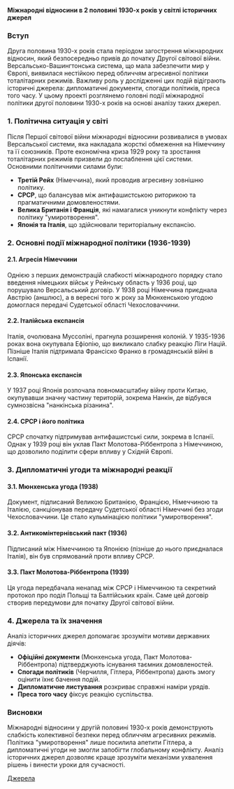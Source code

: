 **Міжнародні відносини в 2 половині 1930-х років у світлі історичних джерел**

### Вступ
Друга половина 1930-х років стала періодом загострення міжнародних відносин, який безпосередньо привів до початку Другої світової війни. Версальсько-Вашингтонська система, що мала забезпечити мир у Європі, виявилася нестійкою перед обличчям агресивної політики тоталітарних режимів. Важливу роль у дослідженні цих подій відіграють історичні джерела: дипломатичні документи, спогади політиків, преса того часу. У цьому проекті розглянемо головні події міжнародної політики другої половини 1930-х років на основі аналізу таких джерел.

### 1. Політична ситуація у світі
Після Першої світової війни міжнародні відносини розвивалися в умовах Версальської системи, яка накладала жорсткі обмеження на Німеччину та її союзників. Проте економічна криза 1929 року та зростання тоталітарних режимів призвели до послаблення цієї системи. Основними політичними силами були:
- **Третій Рейх** (Німеччина), який проводив агресивну зовнішню політику.
- **СРСР**, що балансував між антифашистською риторикою та прагматичними домовленостями.
- **Велика Британія і Франція**, які намагалися уникнути конфлікту через політику "умиротворення".
- **Японія та Італія**, що здійснювали територіальну експансію.

### 2. Основні події міжнародної політики (1936-1939)
#### 2.1. Агресія Німеччини
Однією з перших демонстрацій слабкості міжнародного порядку стало введення німецьких військ у Рейнську область у 1936 році, що порушувало Версальський договір. У 1938 році Німеччина приєднала Австрію (аншлюс), а в вересні того ж року за Мюнхенською угодою домоглася передачі Судетської області Чехословаччини.

#### 2.2. Італійська експансія
Італія, очолювана Муссоліні, прагнула розширення колоній. У 1935-1936 роках вона окупувала Ефіопію, що викликало слабку реакцію Ліги Націй. Пізніше Італія підтримала Франсіско Франко в громадянській війні в Іспанії.

#### 2.3. Японська експансія
У 1937 році Японія розпочала повномасштабну війну проти Китаю, окупувавши значну частину територій, зокрема Нанкін, де відбувся сумнозвісна "нанкінська різанина".

#### 2.4. СРСР і його політика
СРСР спочатку підтримував антифашистські сили, зокрема в Іспанії. Однак у 1939 році він уклав Пакт Молотова-Ріббентропа з Німеччиною, що дозволило поділити сфери впливу у Східній Європі.

### 3. Дипломатичні угоди та міжнародні реакції
#### 3.1. Мюнхенська угода (1938)
Документ, підписаний Великою Британією, Францією, Німеччиною та Італією, санкціонував передачу Судетської області Німеччині без згоди Чехословаччини. Це стало кульмінацією політики "умиротворення".

#### 3.2. Антикомінтернівський пакт (1936)
Підписаний між Німеччиною та Японією (пізніше до нього приєдналася Італія), він був спрямований проти впливу СРСР.

#### 3.3. Пакт Молотова-Ріббентропа (1939)
Ця угода передбачала ненапад між СРСР і Німеччиною та секретний протокол про поділ Польщі та Балтійських країн. Саме цей договір створив передумови для початку Другої світової війни.

### 4. Джерела та їх значення
Аналіз історичних джерел допомагає зрозуміти мотиви державних діячів:
- **Офіційні документи** (Мюнхенська угода, Пакт Молотова-Ріббентропа) підтверджують існування таємних домовленостей.
- **Спогади політиків** (Черчилля, Гітлера, Ріббентропа) дають змогу оцінити їхнє бачення подій.
- **Дипломатичне листування** розкриває справжні наміри урядів.
- **Преса того часу** фіксує реакцію суспільства.

### Висновки
Міжнародні відносини у другій половині 1930-х років демонструють слабкість колективної безпеки перед обличчям агресивних режимів. Політика "умиротворення" лише посилила апетити Гітлера, а дипломатичні угоди не змогли запобігти глобальному конфлікту. Аналіз історичних джерел дозволяє краще зрозуміти механізми ухвалення рішень і винести уроки для сучасності.

[Джерела](https://github.com/ArsenijN/ArsenijN.github.io/blob/main/res%2F%D0%BC%D1%96%D0%B6%D0%BD%D0%B0%D1%80%D0%BE%D0%B4%D0%BD%D1%96%20%D0%B2%D1%96%D0%B4%D0%BD.%20%D0%B4%D0%B6%D0%B5%D1%80%D0%B5%D0%BB%D0%B0.md)